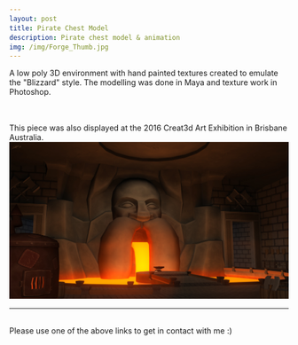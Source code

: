 ```yaml
---
layout: post
title: Pirate Chest Model   
description: Pirate chest model & animation
img: /img/Forge_Thumb.jpg
---
```


A low poly 3D environment with hand painted textures created to emulate the "Blizzard" style. The modelling was done in Maya and texture work in Photoshop.

<br>
<br>
This piece was also displayed at the 2016 Creat3d Art Exhibition in Brisbane Australia.

<img src="/img/Dwarf_Forge_Final.jpg">


<br>
<hr/>
<br>
<span class="contacticon center">
	<a href="http://duanemcpherson.com/contact/"><i class="fa fa-envelope-square"></i></a>
   	<a href="https://www.linkedin.com/in/duane-mcpherson" target="_blank"><i class="fa fa-linkedin-square"></i></a>
    <a href="http://vimeo.com/duanemcpherson" target="_blank"><i class="fa fa-vimeo-square"></i></a>
    <a href="http://dmcmodelling.tumblr.com/" target="_blank"><i class="fa fa-tumblr-square"></i></a>
	<a href="https://twitter.com/duanemcpherson" target="_blank"><i class="fa fa-twitter-square"></i></a>
</span>

<div class="col three caption">
	Please use one of the above links to get in contact with me :)
</div>
